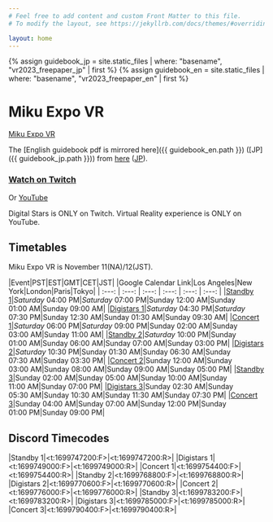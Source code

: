 ```yaml
---
# Feel free to add content and custom Front Matter to this file.
# To modify the layout, see https://jekyllrb.com/docs/themes/#overriding-theme-defaults

layout: home
---
```


{% assign guidebook_jp = site.static_files | where: "basename", "vr2023_freepaper_jp" | first %}
{% assign guidebook_en = site.static_files | where: "basename", "vr2023_freepaper_en" | first %}

# Miku Expo VR

[Miku Expo VR](https://mikuexpo.com/vr2023/)

The [English guidebook pdf is mirrored here]({{ guidebook_en.path }}) ([JP]({{ guidebook_jp.path }})) from [here](https://mikuexpo.com/vr2023/images/vr2023_freepaper_en.pdf) ([JP](https://mikuexpo.com/vr2023/images/vr2023_freepaper_jp.pdf)).

### [Watch on Twitch](https://www.twitch.tv/cfm_official)
Or [YouTube](https://www.youtube.com/channel/UCJwGWV914kBlV4dKRn7AEFA)

Digital Stars is ONLY on Twitch.
Virtual Reality experience is ONLY on YouTube.

## Timetables

Miku Expo VR is November 11(NA)/12(JST).

|Event|PST|EST|GMT|CET|JST|
|Google Calendar Link|Los Angeles|New York|London|Paris|Tokyo|
| :---: | :---: | :---: | :---: | :---: | :---: |
|[Standby 1](https://calendar.google.com/calendar/u/0/r/eventedit?text=Miku%20Expo%20VR%20Standby%201&dates=20231112T000000Z/20231112T003000Z&ctz=Asia%2FTokyo)|_Saturday_ 04:00&nbsp;PM|_Saturday_ 07:00&nbsp;PM|Sunday 12:00&nbsp;AM|Sunday 01:00&nbsp;AM|Sunday 09:00&nbsp;AM|
|[Digistars 1](https://calendar.google.com/calendar/u/0/r/eventedit?text=Digital%20Stars%20nostraightanswer/maubox&dates=20231112T003000Z/20231112T015000Z&ctz=Asia%2FTokyo)|_Saturday_ 04:30&nbsp;PM|_Saturday_ 07:30&nbsp;PM|Sunday 12:30&nbsp;AM|Sunday 01:30&nbsp;AM|Sunday 09:30&nbsp;AM|
|[Concert 1](https://calendar.google.com/calendar/u/0/r/eventedit?text=Miku%20Expo%20VR%20Concert%201&dates=20231112T020000Z/20231112T031500Z&ctz=Asia%2FTokyo)|_Saturday_ 06:00&nbsp;PM|_Saturday_ 09:00&nbsp;PM|Sunday 02:00&nbsp;AM|Sunday 03:00&nbsp;AM|Sunday 11:00&nbsp;AM|
|[Standby 2](https://calendar.google.com/calendar/u/0/r/eventedit?text=Miku%20Expo%20VR%20Standby%202&dates=20231112T060000Z/20231112T063000Z&ctz=Asia%2FTokyo)|_Saturday_ 10:00&nbsp;PM|Sunday 01:00&nbsp;AM|Sunday 06:00&nbsp;AM|Sunday 07:00&nbsp;AM|Sunday 03:00&nbsp;PM|
|[Digistars 2](https://calendar.google.com/calendar/u/0/r/eventedit?text=Digital%20Stars%20dennoko/Creep-P&dates=20231112T063000Z/20231112T075000Z&ctz=Asia%2FTokyo)|_Saturday_ 10:30&nbsp;PM|Sunday 01:30&nbsp;AM|Sunday 06:30&nbsp;AM|Sunday 07:30&nbsp;AM|Sunday 03:30&nbsp;PM|
|[Concert 2](https://calendar.google.com/calendar/u/0/r/eventedit?text=Miku%20Expo%20VR%20Concert%202&dates=20231112T080000Z/20231112T091500Z&ctz=Asia%2FTokyo)|Sunday 12:00&nbsp;AM|Sunday 03:00&nbsp;AM|Sunday 08:00&nbsp;AM|Sunday 09:00&nbsp;AM|Sunday 05:00&nbsp;PM|
|[Standby 3](https://calendar.google.com/calendar/u/0/r/eventedit?text=Miku%20Expo%20VR%20Standby%203&dates=20231112T100000Z/20231112T103000Z&ctz=Asia%2FTokyo)|Sunday 02:00&nbsp;AM|Sunday 05:00&nbsp;AM|Sunday 10:00&nbsp;AM|Sunday 11:00&nbsp;AM|Sunday 07:00&nbsp;PM|
|[Digistars 3](https://calendar.google.com/calendar/u/0/r/eventedit?text=Digital%20Stars%202TD/Synthion&dates=20231112T103000Z/20231112T115000Z&ctz=Asia%2FTokyo)|Sunday 02:30&nbsp;AM|Sunday 05:30&nbsp;AM|Sunday 10:30&nbsp;AM|Sunday 11:30&nbsp;AM|Sunday 07:30&nbsp;PM|
|[Concert 3](https://calendar.google.com/calendar/u/0/r/eventedit?text=Miku%20Expo%20VR%20Concert%203&dates=20231112T120000Z/20231112T131500Z&ctz=Asia%2FTokyo)|Sunday 04:00&nbsp;AM|Sunday 07:00&nbsp;AM|Sunday 12:00&nbsp;PM|Sunday 01:00&nbsp;PM|Sunday 09:00&nbsp;PM|


## Discord Timecodes

|Standby 1|<t:1699747200:F>|<t:1699747200:R>|
|Digistars 1|<t:1699749000:F>|<t:1699749000:R>|
|Concert 1|<t:1699754400:F>|<t:1699754400:R>|
|Standby 2|<t:1699768800:F>|<t:1699768800:R>|
|Digistars 2|<t:1699770600:F>|<t:1699770600:R>|
|Concert 2|<t:1699776000:F>|<t:1699776000:R>|
|Standby 3|<t:1699783200:F>|<t:1699783200:R>|
|Digistars 3|<t:1699785000:F>|<t:1699785000:R>|
|Concert 3|<t:1699790400:F>|<t:1699790400:R>|
